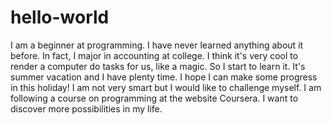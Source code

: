 # hello-world
I am a beginner at programming. I have never learned anything about it before. In fact, I major in accounting at college. I think it's very cool to render a computer do tasks for us, like a magic. So I start to learn it. It's summer vacation and I have plenty time. I hope I can make some progress in this holiday!
I am not very smart but I would like to challenge myself. I am following a course on programming at the website Coursera. I want to discover more possibilities in my life.
